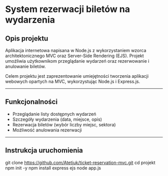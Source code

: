 # System rezerwacji biletów na wydarzenia

## Opis projektu

Aplikacja internetowa napisana w Node.js z wykorzystaniem wzorca architektonicznego MVC oraz Server-Side Rendering (EJS). Projekt umożliwia użytkownikom przeglądanie wydarzeń oraz rezerwowanie i anulowanie biletów.

Celem projektu jest zaprezentowanie umiejętności tworzenia aplikacji webowych opartych na MVC, wykorzystując Node.js i Express.js.

---

## Funkcjonalności

- Przeglądanie listy dostępnych wydarzeń
- Szczegóły wydarzenia (data, miejsce, opis)
- Rezerwacja biletów (wybór liczby miejsc, sektora)
- Możliwość anulowania rezerwacji

---

## Instrukcja uruchomienia

   git clone https://github.com/Atetiuk/ticket-reservation-mvc.git
   cd projekt
   npm init -y
   npm install express ejs
   node app.js

